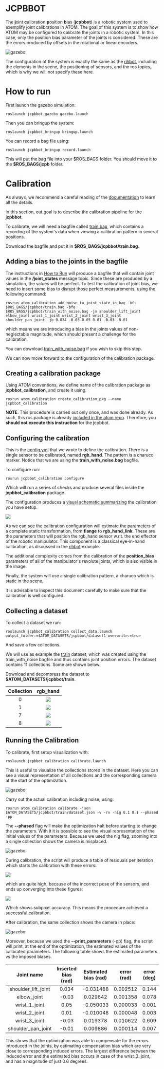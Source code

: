 # JCPBBOT

The **j**oint **c**alibration **p**osition **b**ias (**jcpbbot**) is a robotic system used to exemplify joint calibrations in ATOM.
The goal of this system is to show how ATOM may be configured to calibrate the joints in a robotic system.
In this case, only the position bias parameter of the joints is considered. These are the errors produced by offsets in the rotational or linear encoders.

![gazebo](docs/system.png)

The configuration of the system is exactly the same as the [rihbot](https://github.com/lardemua/atom/tree/noetic-devel/atom_examples/rihbot), including the elements in the scene, the positioning of sensors, and the ros topics, which is why we will not specify these here.

# How to run

First launch the gazebo simulation:

    roslaunch jcpbbot_gazebo gazebo.launch

Then you can bringup the system:

    roslaunch jcpbbot_bringup bringup.launch

You can record a bag file using:

    roslaunch jcpbbot_bringup record.launch

This will put the bag file into your \$ROS_BAGS folder. You should move it to the **$ROS_BAGS/jcpb** folder.

# Calibration

As always, we recommend a careful reading of the [documentation](https://lardemua.github.io/atom_documentation/) to learn all the details.

In this section, out goal is to describe the calibration pipeline for the **jcpbbot**.

To calibrate, we will need a bagfile called [train.bag](https://drive.google.com/file/d/1trvpsJ9W5R0UkSHaOohmr4BZvnXY6ly0/view?usp=drive_link), which contains a recording of the system's data when viewing a calibration pattern in several positions.

Download the bagfile and put it in **$ROS_BAGS/jcpbbot/train.bag**.

## Adding a bias to the joints in the bagfile

The instructions in [How to Run](#how-to-run) will produce a bagfile that will contain joint values in the **/joint_states** message topic. Since these are produced by a simulation, the values will be perfect. To test the calibration of joint bias, we need to insert some bias to disrupt those perfect measurements, using the following command:

    rosrun atom_calibration add_noise_to_joint_state_in_bag -bfi $ROS_BAGS/jcpbbot/train.bag -bfo $ROS_BAGS/jcpbbot/train_with_noise.bag -jn shoulder_lift_joint elbow_joint wrist_1_joint wrist_2_joint wrist_3_joint shoulder_pan_joint -jb 0.034 -0.03 0.05 0.01 -0.03 -0.01

which means we are introducing a bias in the joints values of non-neglectable magnitude, which should present a challenge for the calibration.

You can download [train_with_noise.bag](https://drive.google.com/file/d/19xjwTXsZkcx5NNL_K3OPWv_Dv6El9ym0/view?usp=sharing) if you wish to skip this step.

We can now move forward to the configuration of the calibration package.

## Creating a calibration package

Using ATOM conventions, we define name of the calibration package as **jcpbbot_calibration**, and create it using:

    rosrun atom_calibration create_calibration_pkg --name jcpbbot_calibration

**NOTE**: This procedure is carried out only once, and was done already. As such, this ros package is already [included in the atom repo](https://github.com/lardemua/atom/tree/noetic-devel/atom_examples/jcpbbot/jcpbbot_calibration). Therefore, you **should not execute this instruction** for the jcpbbot.

## Configuring the calibration

This is the [config.yml](https://github.com/lardemua/atom/blob/noetic-devel/atom_examples/jcpbbot/jcpbbot_calibration/calibration/config.yml) that we wrote to define the calibration. There is a single sensor to be calibrated, named **rgb_hand**. The pattern is a charuco marker. Notice that we are using the **train_with_noise.bag** bagfile.


To configure run:

    rosrun jcpbbot_calibration configure

Which will run a series of checks and produce several files inside the **jcpbbot_calibration** package.

The configuration produces a [visual schematic summarizing](https://github.com/lardemua/atom/blob/noetic-devel/atom_examples/jcpbbot/jcpbbot_calibration/calibration/summary.pdf) the calibration you have setup.

![](docs/summary.png)

As we can see the calibration configuration will estimate the parameters of a complete static transformation, from **flange** to **rgb_hand_link**. These are the parameters that will position the rgb_hand sensor w.r.t. the end effector of the robotic manipulator. This component is a classical eye-in-hand calibration, as discussed in the [rihbot](https://github.com/lardemua/atom/tree/noetic-devel/atom_examples/rihbot) example.

The additional complexity comes from the calibration of the **position_bias** parameters of all of the manipulator's revolute joints, which is also visible in the image.

Finally, the system will use a single calibration pattern, a charuco which is static in the scene.

It is advisable to inspect this document carefully to make sure that the calibration is well configured.

## Collecting a dataset

To collect a dataset we run:

    roslaunch jcpbbot_calibration collect_data.launch output_folder:=$ATOM_DATASETS/jcpbbot/dataset1 overwrite:=true

And save a few collections.

We will use as example the [train](https://drive.google.com/file/d/1WjbzB9MRPmGcowggLKX-zDOaKnj89yRF/view?usp=sharing) dataset, which was created using the train_with_noise bagfile and thus contains joint position errors. The dataset contains 11 collections. Some are shown below.

Download and decompress the dataset to **$ATOM_DATASETS/jcpbbot/train**.

Collection |           rgb_hand
:----------------:|:-------------------------:
0 | ![](docs/rgb_hand_000.jpg)
1 | ![](docs/rgb_hand_001.jpg)
7 | ![](docs/rgb_hand_007.jpg)
8 | ![](docs/rgb_hand_008.jpg)


## Running the Calibration

To calibrate, first setup visualization with:

    roslaunch jcpbbot_calibration calibrate.launch

This is useful to visualize the collections stored in the dataset. Here you can see a visual representation of all collections and the corresponding camera at the start of the optimization.

![gazebo](docs/calibration.png)


Carry out the actual calibration including noise, using:

    rosrun atom_calibration calibrate -json $ATOM_DATASETS/jcpbbot/train/dataset.json -v -rv -nig 0.1 0.1 --phased -pp

The **--phased** flag will make the optimization halt before starting to change the parameters. With it it is possible to see the visual representation of the initial values of the parameters.
Because we used the nig flag, zooming into a single collection shows the camera is misplaced.

![gazebo](docs/before.png)

During calibration, the script will produce a table of residuals per iteration which starts the calibration with these errors:

![](docs/calibration_output_initial.png)

which are quite high, because of the incorrect pose of the sensors,  and ends up converging into these figures:

![](docs/calibration_output_final.png)

Which shows subpixel accuracy. This means the procedure achieved a successful calibration.

After calibration, the same collection shows the camera in place:

![gazebo](docs/after.png)

Moreover, because we used the **--print_parameters** (-pp) flag, the script will print, at the end of the optimization, the estimated values of the calibrated parameters.
The following table shows the estimated parameters vs the imposed biases.

Joint name | Inserted bias (rad) | Estimated bias (rad) | error (rad) | error (deg)
:---:|:---:|:---:|:---:|:---:
shoulder_lift_joint | 0.034 | -0.031488 | 0.002512 | 0.144
elbow_joint | -0.03 |0.029642 | 0.001358 | 0.078
wrist_1_joint | 0.05 |-0.050033 |0.000033 |0.001
wrist_2_joint | 0.01 |-0.010048 |0.000048 | 0.003
wrist_3_joint | -0.03 |0.019378 | 0.010622 |0.609
shoulder_pan_joint |-0.01 |0.009886 |0.000114 |0.007

This shows that the optimization was able to compensate for the errors introduced in the joints, by estimating compensation bias which are very close to corresponding induced errors.
The largest difference between the induced error and the estimated bias occurs in case of the wrist_3_joint, and has a magnitude of just 0.6 degrees.

